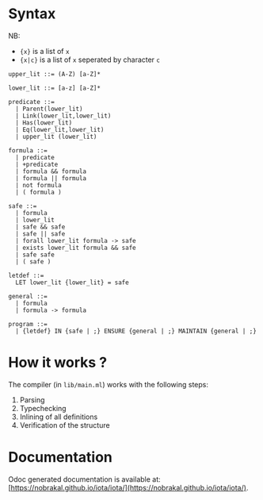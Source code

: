 # Syntax

NB:
 * `{x}` is a list of `x`
 * `{x|c}` is a list of `x` seperated by character `c`

```
upper_lit ::= (A-Z) [a-Z]*

lower_lit ::= [a-z] [a-Z]*

predicate ::=
  | Parent(lower_lit)
  | Link(lower_lit,lower_lit)
  | Has(lower_lit)
  | Eq(lower_lit,lower_lit)
  | upper_lit (lower_lit)

formula ::=
  | predicate
  | +predicate
  | formula && formula
  | formula || formula
  | not formula
  | ( formula )

safe ::=
  | formula
  | lower_lit
  | safe && safe
  | safe || safe
  | forall lower_lit formula -> safe
  | exists lower_lit formula && safe
  | safe safe
  | ( safe )

letdef ::=
  LET lower_lit {lower_lit} = safe

general ::=
  | formula
  | formula -> formula

program ::=
  | {letdef} IN {safe | ;} ENSURE {general | ;} MAINTAIN {general | ;}
```

# How it works ?

The compiler (in `lib/main.ml`) works with the following steps:

1. Parsing
2. Typechecking
3. Inlining of all definitions
4. Verification of the structure

# Documentation

Odoc generated documentation is available at: [https://nobrakal.github.io/iota/iota/](https://nobrakal.github.io/iota/iota/).

